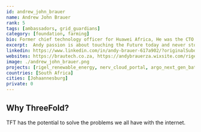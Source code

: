 ```yaml
---
id: andrew_john_brauer
name: Andrew John Brauer
rank: 5
tags: [ambassadors, grid_guardians]
category: [foundation, farming]
bio: Former chief technology officer for Huawei Africa, He was the CTO at Business Connexion (BCX) for 12 years.  He has over 40 years of ICT experience in research, and introducing new technologies. He has also specialised in business and technology strategy across various fields including networking telecommunications, system management, software development  cloud computing. and  Renewable energy.. He has worked extensively in Europe and Africa.
excerpt:  Andy passion is about touching the Future today and never stop learning.
linkedin: https://www.linkedin.com/in/andy-brauer-617a902/?originalSubdomain=za
websites: https://brautech.co.za, https://andybrauerza.wixsite.com/rigel  http://www.nervtech.co.za
image: ./andrew_john_brauer.png
projects: [rigel_renewable_energy, nerv_cloud_portal, argo_next_gen_battery]
countries: [South Africa]
cities: [Johaannesburg]
private: 0
---
```


## Why ThreeFold?

TFT has the potential to solve the problems we all have with the internet.


